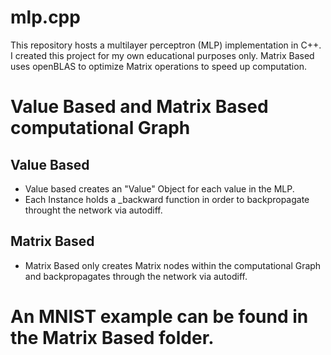 # mlp.cpp

This repository hosts a multilayer perceptron (MLP) implementation in C++.
I created this project for my own educational purposes only.
Matrix Based uses openBLAS to optimize Matrix operations to speed up computation.

# Value Based and Matrix Based computational Graph
## Value Based
  - Value based creates an "Value" Object for each value in the MLP.
  - Each Instance holds a _backward function in order to backpropagate throught the network via autodiff.
## Matrix Based
  - Matrix Based only creates Matrix nodes within the computational Graph and backpropagates through the network via autodiff.

# An MNIST example can be found in the Matrix Based folder.
